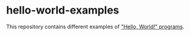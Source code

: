 # hello-world-examples

This repository contains different examples of ["Hello, World!" programs](https://en.wikipedia.org/wiki/%22Hello,_World!%22_program).